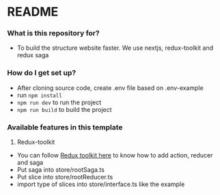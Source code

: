 # README #

### What is this repository for? ###

* To build the structure website faster. We use nextjs, redux-toolkit and redux saga


### How do I get set up? ###

* After cloning source code, create .env file based on .env-example
* run `npm install`
* `npm run dev` to run the project
* `npm run build` to build the project

### Available features in this template ###

1. Redux-toolkit

* You can follow [Redux toolkit here](https://redux-toolkit.js.org/) to know how to add action, reducer and saga
* Put saga into store/rootSaga.ts
* Put slice into store/rootReducer.ts
* import type of slices into store/interface.ts like the example

